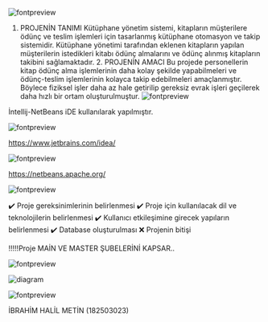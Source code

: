 
![fontpreview](https://user-images.githubusercontent.com/101739706/165850230-3aef5bf9-9d90-49e2-bbce-195656ee8d69.jpg)



1. PROJENİN TANIMI  Kütüphane yönetim sistemi, kitapların müşterilere ödünç ve teslim işlemleri için tasarlanmış kütüphane otomasyon ve takip sistemidir. Kütüphane yönetimi tarafından eklenen kitapların yapılan müşterilerin istedikleri kitabı ödünç almalarını ve ödünç alınmış kitapların takibini sağlamaktadır.  2. PROJENİN AMACI  Bu projede personellerin kitap ödünç alma işlemlerinin daha kolay şekilde yapabilmeleri ve ödünç-teslim işlemlerinin kolayca takip edebilmeleri amaçlanmıştır. Böylece fiziksel işler daha az hale getirilip gereksiz evrak işleri geçilerek daha hızlı bir ortam oluşturulmuştur.
![fontpreview](https://user-images.githubusercontent.com/101739706/165849974-59354f12-8499-4bc7-b5e4-28a5e1460ccf.jpg)


İntellij-NetBeans iDE kullanılarak yapılmıştır.

![fontpreview](https://user-images.githubusercontent.com/101739706/165847790-50a857ba-5c9f-4d85-9208-a3eeacc9afe8.jpg)

https://www.jetbrains.com/idea/

![fontpreview](https://user-images.githubusercontent.com/101739706/165847922-791582c2-baa7-48aa-8bb7-dc7e1aecaee0.jpg)

https://netbeans.apache.org/

![fontpreview](https://user-images.githubusercontent.com/101739706/165848105-db992366-5994-427b-b8a7-152ff1ece701.jpg)

✔️ Proje gereksinimlerinin belirlenmesi
✔️ Proje için kullanılacak dil ve teknolojilerin belirlenmesi
✔️ Kullanıcı etkileşimine girecek yapıların belirlenmesi
✔️ Database oluşturulması
❌ Projenin bitişi


!!!!!Proje MAİN VE MASTER ŞUBELERİNİ KAPSAR..


![fontpreview](https://user-images.githubusercontent.com/101739706/165849645-ec971f4d-401b-4fd5-9d92-97e3a515df1c.jpg)

![diagram](https://user-images.githubusercontent.com/101739706/165849691-f2fa5eba-3036-4fca-803e-40bea3e6f168.PNG)




![fontpreview](https://user-images.githubusercontent.com/101739706/165849766-c6023f3f-17cc-48e0-bce9-09fb616fc1a1.jpg)


İBRAHİM HALİL METİN
(182503023)
